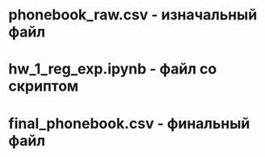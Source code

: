 # phonebook_raw.csv - изначальный файл
# hw_1_reg_exp.ipynb - файл со скриптом
# final_phonebook.csv - финальный файл
